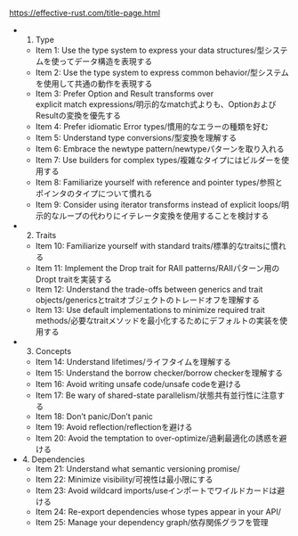 https://effective-rust.com/title-page.html

- 1. Type
  - Item 1: Use the type system to express your data structures/型システムを使ってデータ構造を表現する
  - Item 2: Use the type system to express common behavior/型システムを使用して共通の動作を表現する
  - Item 3: Prefer Option and Result transforms over explicit match expressions/明示的なmatch式よりも、OptionおよびResultの変換を優先する
  - Item 4: Prefer idiomatic Error types/慣用的なエラーの種類を好む
  - Item 5: Understand type conversions/型変換を理解する
  - Item 6: Embrace the newtype pattern/newtypeパターンを取り入れる
  - Item 7: Use builders for complex types/複雑なタイプにはビルダーを使用する
  - Item 8: Familiarize yourself with reference and pointer types/参照とポインタのタイプについて慣れる
  - Item 9: Consider using iterator transforms instead of explicit loops/明示的なループの代わりにイテレータ変換を使用することを検討する
- 2. Traits
  - Item 10: Familiarize yourself with standard traits/標準的なtraitsに慣れる
  - Item 11: Implement the Drop trait for RAII patterns/RAIIパターン用のDropt traitを実装する
  - Item 12: Understand the trade-offs between generics and trait objects/genericsとtraitオブジェクトのトレードオフを理解する
  - Item 13: Use default implementations to minimize required trait methods/必要なtraitメソッドを最小化するためにデフォルトの実装を使用する
- 3. Concepts
  - Item 14: Understand lifetimes/ライフタイムを理解する
  - Item 15: Understand the borrow checker/borrow checkerを理解する
  - Item 16: Avoid writing unsafe code/unsafe codeを避ける
  - Item 17: Be wary of shared-state parallelism/状態共有並行性に注意する
  - Item 18: Don’t panic/Don’t panic
  - Item 19: Avoid reflection/reflectionを避ける
  - Item 20: Avoid the temptation to over-optimize/過剰最適化の誘惑を避ける
- 4. Dependencies
  - Item 21: Understand what semantic versioning promise/
  - Item 22: Minimize visibility/可視性は最小限にする
  - Item 23: Avoid wildcard imports/useインポートでワイルドカードは避ける
  - Item 24: Re-export dependencies whose types appear in your API/
  - Item 25: Manage your dependency graph/依存関係グラフを管理
